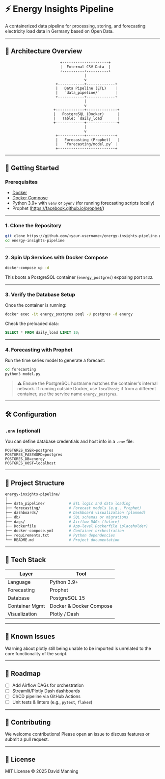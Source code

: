 # ⚡ Energy Insights Pipeline

A containerized data pipeline for processing, storing, and forecasting electricity load data in Germany based on Open Data. 

---

## 🧱 Architecture Overview

```
                         +---------------------+
                         |  External CSV Data  |
                         +----------+----------+
                                    |
                                    v
                       +------------+-------------+
                       |   Data Pipeline (ETL)    |
                       |   `data_pipeline/`       |
                       +------------+-------------+
                                    |
                                    v
                      +-------------+--------------+
                      |   PostgreSQL (Docker)      |
                      |   Table: `daily_load`      |
                      +-------------+--------------+
                                    |
                                    v
                       +------------+-------------+
                       |   Forecasting (Prophet)   |
                       |   `forecasting/model.py` |
                       +--------------------------+
```

---

## 🚀 Getting Started

### Prerequisites

- [Docker](https://www.docker.com/)
- [Docker Compose](https://docs.docker.com/compose/)
- Python 3.9+ with `venv` or `pyenv` (for running forecasting scripts locally)
- Prophet (https://facebook.github.io/prophet/)

---

### 1. Clone the Repository

```bash
git clone https://github.com/<your-username>/energy-insights-pipeline.git
cd energy-insights-pipeline
```

---

### 2. Spin Up Services with Docker Compose

```bash
docker-compose up -d
```

This boots a PostgreSQL container (`energy_postgres`) exposing port `5432`.

---

### 3. Verify the Database Setup

Once the container is running:

```bash
docker exec -it energy_postgres psql -U postgres -d energy
```

Check the preloaded data:

```sql
SELECT * FROM daily_load LIMIT 10;
```

---

### 4. Forecasting with Prophet

Run the time series model to generate a forecast:

```bash
cd forecasting
python3 model.py
```

> ⚠️ Ensure the PostgreSQL hostname matches the container's internal network. If running outside Docker, use `localhost`; if from a different container, use the service name `energy_postgres`.

---

## 🛠 Configuration

### `.env` (optional)

You can define database credentials and host info in a `.env` file:

```
POSTGRES_USER=postgres
POSTGRES_PASSWORD=postgres
POSTGRES_DB=energy
POSTGRES_HOST=localhost
```

---

## 📂 Project Structure

```bash
energy-insights-pipeline/
│
├── data_pipeline/           # ETL logic and data loading
├── forecasting/             # Forecast models (e.g., Prophet)
├── dashboards/              # Dashboard visualization (planned)
├── db/                      # SQL schemas or migrations
├── dags/                    # Airflow DAGs (future)
├── Dockerfile               # App-level Dockerfile (placeholder)
├── docker-compose.yml       # Container orchestration
├── requirements.txt         # Python dependencies
└── README.md                # Project documentation
```

---

## 🧪 Tech Stack

| Layer          | Tool                     |
|----------------|--------------------------|
| Language       | Python 3.9+              |
| Forecasting    | Prophet                |
| Database       | PostgreSQL 15            |
| Container Mgmt | Docker & Docker Compose  |
| Visualization  | Plotly / Dash            |

---

## 🧠 Known Issues

Warning about plotly still being unable to be imported is unrelated to the core functionality of the script.

---

## 🧭 Roadmap

- [ ] Add Airflow DAGs for orchestration
- [ ] Streamlit/Plotly Dash dashboards
- [ ] CI/CD pipeline via GitHub Actions
- [ ] Unit tests & linters (e.g., `pytest`, `flake8`)

---

## 🤝 Contributing

We welcome contributions! Please open an issue to discuss features or submit a pull request.

---

## 🪪 License

MIT License © 2025 David Manning
